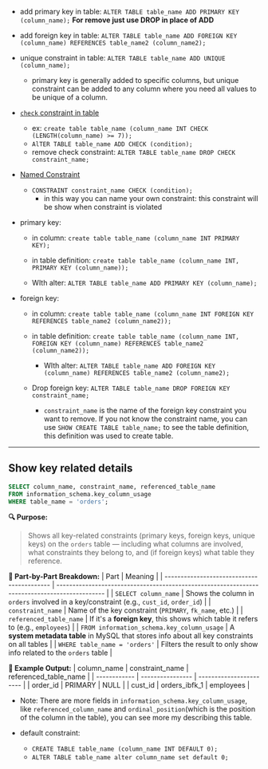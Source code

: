 - add primary key in table: `ALTER TABLE table_name ADD PRIMARY KEY (column_name);` 
**For remove just use DROP in place of ADD** 

-  add foreign key in table: `ALTER TABLE table_name ADD FOREIGN KEY (column_name) REFERENCES table_name2 (column_name2);`

- unique constraint in table: `ALTER TABLE table_name ADD UNIQUE (column_name);` 
    - primary key is generally added to specific columns, but unique constraint can be added to any column where you need all values to be unique of a column.

- [`check` constraint in table](https://youtu.be/Hy3qbMAoEJk?si=-JApzaONB12_P5g_&t=16377)
    - ex: `create table table_name (column_name INT CHECK (LENGTH(column_name) >= 7));`
    - `AlTER TABLE table_name ADD CHECK (condition);`
    - remove check constraint: `ALTER TABLE table_name DROP CHECK constraint_name;`

- [Named Constraint](https://youtu.be/Hy3qbMAoEJk?si=3aFVaCdXHBUmgYvW&t=16647)
    - `CONSTRAINT constraint_name CHECK (condition);`
        - in this way you can name your own constraint: this constraint will be show when constraint is violated  


- primary key:
    - in column: `create table table_name (column_name INT PRIMARY KEY);`

    - in table definition: `create table table_name (column_name INT, PRIMARY KEY (column_name));`

    - WIth alter:  `ALTER TABLE table_name ADD PRIMARY KEY (column_name);`

- foreign key:
    - in column: `create table table_name (column_name INT FOREIGN KEY REFERENCES table_name2 (column_name2));`
    - in table definition: `create table table_name (column_name INT, FOREIGN KEY (column_name) REFERENCES table_name2 (column_name2));`

        - WIth alter:  `ALTER TABLE table_name ADD FOREIGN KEY (column_name) REFERENCES table_name2 (column_name2);`

    - Drop foreign key: `ALTER TABLE table_name DROP FOREIGN KEY constraint_name;`
        - `constraint_name` is the name of the foreign key constraint you want to remove. If you not know the constraint name, you can use `SHOW CREATE TABLE table_name;` to see the table definition, this definition was used to create table.

---
## Show key related details
```sql
SELECT column_name, constraint_name, referenced_table_name  
FROM information_schema.key_column_usage 
WHERE table_name = 'orders';
```

**🔍 Purpose:**
> Shows all key-related constraints (primary keys, foreign keys, unique keys) on the `orders` table — including what columns are involved, what constraints they belong to, and (if foreign keys) what table they reference.

**🧠 Part-by-Part Breakdown:**
| Part                                       | Meaning                                                                                       |
| ------------------------------------------ | --------------------------------------------------------------------------------------------- |
| `SELECT column_name`                       | Shows the column in `orders` involved in a key/constraint (e.g., `cust_id`, `order_id`)       |
| `constraint_name`                          | Name of the key constraint (`PRIMARY`, `fk_name`, etc.)                                       |
| `referenced_table_name`                    | If it's a **foreign key**, this shows which table it refers to (e.g., `employees`)            |
| `FROM information_schema.key_column_usage` | A **system metadata table** in MySQL that stores info about all key constraints on all tables |
| `WHERE table_name = 'orders'`              | Filters the result to only show info related to the `orders` table                            |

**🧪 Example Output:**
| column\_name | constraint\_name | referenced\_table\_name |
| ------------ | ---------------- | ----------------------- |
| order\_id    | PRIMARY          | NULL                    |
| cust\_id     | orders\_ibfk\_1  | employees               |


- Note: There are more fields in `information_schema.key_column_usage`, like `referenced_column_name` and `ordinal_position`(which is the position of the column in the table), you can see more my describing this table.


- default constraint:
    - ```CREATE TABLE table_name (column_name INT DEFAULT 0);```
    -  `ALTER TABLE table_name alter column_name set default 0;` 